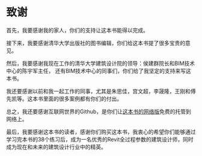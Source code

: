 # 致谢

首先，我要感谢我的家人，你们的支持让这本书能得以完成。

接下来，我要感谢清华大学出版社的图书编辑，你们给这本书提了很多宝贵的意见。

然后，我要感谢我现在工作的清华大学建筑设计院的领导：侯建群院长和BIM技术中心的陈宇军主任， 还有BIM技术中心的同事们，你们给了我坚定的支持来写这本书。

我还要感谢以前和我一起工作的同事，尤其是朱思佳，宫文超，李晟隆，王刚和傅先凯等。这本书里面的很多案例都有你们的付出。

总之，我还要感谢互联网世界的Github，是你们让[这本书的网络版](https://github.com/quanbinn/Learn-Revit-the-Parametric-Way)免费的托管到网络上。

最后，我要感谢这本书的读者，感谢你们购买这本书，我衷心的希望你们能够通过学习完本书的38个练习后，成为一名优秀的Revit全过程参数的建筑设计师，同时成为现在和未来的建筑设计行业中的精英。

